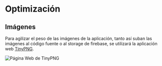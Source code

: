 # Optimización

## Imágenes

Para agilizar el peso de las imágenes de la aplicación, tanto así suban las imágenes al código fuente o al storage de firebase, se utilizará la aplicación web [TinyPNG](https://tinypng.com).

![Página Web de TinyPNG](/tini-png.png)